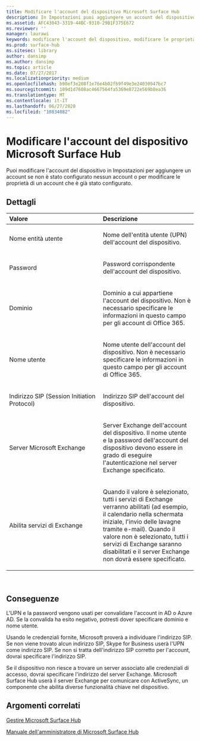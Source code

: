 ```yaml
---
title: Modificare l'account del dispositivo Microsoft Surface Hub
description: In Impostazioni puoi aggiungere un account del dispositivo se non è ancora configurato o modificare le proprietà di un account già configurato.
ms.assetid: AFC43043-3319-44BC-9310-29B1F375E672
ms.reviewer: ''
manager: laurawi
keywords: modificare l'account del dispositivo, modificare le proprietà, Surface Hub
ms.prod: surface-hub
ms.sitesec: library
author: dansimp
ms.author: dansimp
ms.topic: article
ms.date: 07/27/2017
ms.localizationpriority: medium
ms.openlocfilehash: b90ef3e208f1e76e4b02fb9f49e3e24030947bc7
ms.sourcegitcommit: 109d1d7608ac4667564fa5369e8722e569b8ea36
ms.translationtype: MT
ms.contentlocale: it-IT
ms.lasthandoff: 06/27/2020
ms.locfileid: "10834082"
---
```

# Modificare l'account del dispositivo Microsoft Surface Hub


Puoi modificare l'account del dispositivo in Impostazioni per aggiungere un account se non è stato configurato nessun account o per modificare le proprietà di un account che è già stato configurato.

##  <a name="details"></a>Dettagli


<table>
<colgroup>
<col width="50%" />
<col width="50%" />
</colgroup>
<thead>
<tr class="header">
<th align="left">Valore</th>
<th align="left">Descrizione</th>
</tr>
</thead>
<tbody>
<tr class="odd">
<td align="left"><p>Nome entità utente</p></td>
<td align="left"><p>Nome dell'entità utente (UPN) dell'account del dispositivo.</p></td>
</tr>
<tr class="even">
<td align="left"><p>Password</p></td>
<td align="left"><p>Password corrispondente dell'account del dispositivo.</p></td>
</tr>
<tr class="odd">
<td align="left"><p>Dominio</p></td>
<td align="left"><p>Dominio a cui appartiene l'account del dispositivo. Non è necessario specificare le informazioni in questo campo per gli account di Office 365.</p></td>
</tr>
<tr class="even">
<td align="left"><p>Nome utente</p></td>
<td align="left"><p>Nome utente dell'account del dispositivo. Non è necessario specificare le informazioni in questo campo per gli account di Office 365.</p></td>
</tr>
<tr class="odd">
<td align="left"><p>Indirizzo SIP (Session Initiation Protocol)</p></td>
<td align="left"><p>Indirizzo SIP dell'account del dispositivo.</p></td>
</tr>
<tr class="even">
<td align="left"><p>Server Microsoft Exchange</p></td>
<td align="left"><p>Server Exchange dell'account del dispositivo. Il nome utente e la password dell'account del dispositivo devono essere in grado di eseguire l'autenticazione nel server Exchange specificato.</p></td>
</tr>
<tr class="odd">
<td align="left"><p>Abilita servizi di Exchange</p></td>
<td align="left"><p>Quando il valore è selezionato, tutti i servizi di Exchange verranno abilitati (ad esempio, il calendario nella schermata iniziale, l'invio delle lavagne tramite e-mail). Quando il valore non è selezionato, tutti i servizi di Exchange saranno disabilitati e il server Exchange non dovrà essere specificato.</p></td>
</tr>
</tbody>
</table>

 

##  <a name="what-happened"></a>Conseguenze


L'UPN e la password vengono usati per convalidare l'account in AD o Azure AD. Se la convalida ha esito negativo, potresti dover specificare dominio e nome utente.

Usando le credenziali fornite, Microsoft proverà a individuare l'indirizzo SIP. Se non viene trovato alcun indirizzo SIP, Skype for Business userà l'UPN come indirizzo SIP. Se non si tratta dell'indirizzo SIP corretto per l'account, dovrai specificare l'indirizzo SIP.

Se il dispositivo non riesce a trovare un server associato alle credenziali di accesso, dovrai specificare l'indirizzo del server Exchange. Microsoft Surface Hub userà il server Exchange per comunicare con ActiveSync, un componente che abilita diverse funzionalità chiave nel dispositivo.

##  <a name="related-topics"></a>Argomenti correlati


[Gestire Microsoft Surface Hub](manage-surface-hub.md)

[Manuale dell'amministratore di Microsoft Surface Hub](surface-hub-administrators-guide.md)

 

 





